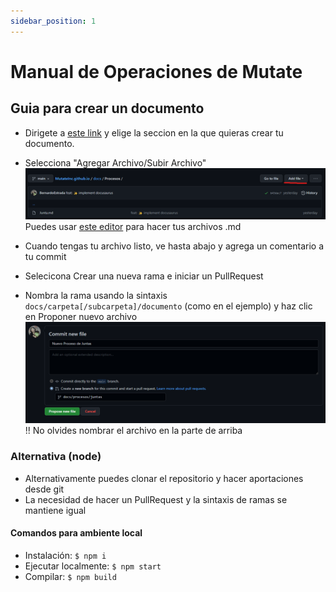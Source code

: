 ```yaml
---
sidebar_position: 1
---
```


# Manual de Operaciones de Mutate

## Guia para crear un documento

- Dirigete a
[este link](https://github.com/MutateInc/MutateInc.github.io/tree/main/docs)
y elige la seccion en la que quieras crear tu documento.

- Selecciona "Agregar Archivo/Subir Archivo"
![Selecciona "Agregar Archivo/Subir Archivo"](/img/docs/welcome/ss1.png)
  Puedes usar [este editor](https://readme.so/editor) para hacer tus archivos .md

- Cuando tengas tu archivo listo, ve hasta abajo y agrega un comentario a tu commit
- Selecicona Crear una nueva rama e iniciar un PullRequest
- Nombra la rama usando la sintaxis `docs/carpeta[/subcarpeta]/documento` (como en el ejemplo) y haz clic en Proponer nuevo archivo
![Nombra la rama](/img/docs/welcome/ss2.png)
  !! No olvides nombrar el archivo en la parte de arriba

### Alternativa (node)

- Alternativamente puedes clonar el repositorio y hacer aportaciones desde git
- La necesidad de hacer un PullRequest y la sintaxis de ramas se mantiene igual

#### Comandos para ambiente local

- Instalación: `$ npm i`
- Ejecutar localmente: `$ npm start`
- Compilar: `$ npm build`
